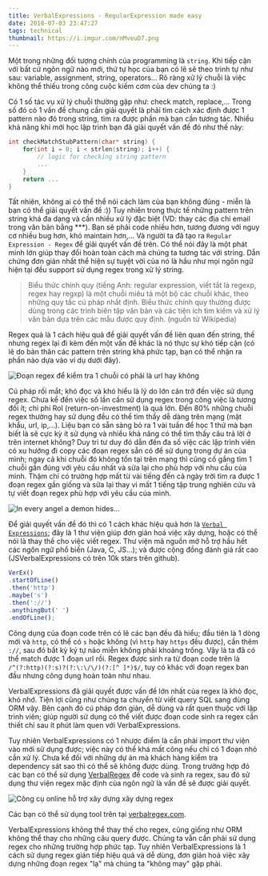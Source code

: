 ```yaml
---
title: VerbalExpressions - RegularExpression made easy
date: 2018-07-03 23:47:27
tags: technical
thumbnail: https://i.imgur.com/nMveuD7.png
---
```


Một trong những đối tượng chính của programming là `string`. Khi tiếp cận với bất cứ ngôn ngữ nào mới, thứ tự học của bạn có lẽ sẽ theo trình tự như sau: variable, assignment, string, operators... Rõ ràng xử lý chuỗi là việc không thể thiếu trong công cuộc kiếm cơm của dev chúng ta :)

Có 1 số tác vụ xử lý chuỗi thường gặp như: check match, replace,... Trong số đó có 1 vấn đề chung cần giải quyết là phải tìm cách xác định được 1 pattern nào đó trong string, tìm ra được phần mà bạn cần tương tác. Nhiều khả năng khi mới học lập trình bạn đã giải quyết vấn đề đó như thế này:

```C
int checkMatchStubPattern(char* string) {
    for(int i = 0; i < strlen(string); i++) {
        // logic for checking string pattern
        ...
    }
    return ...
}
```

Tất nhiên, không ai có thể thể nói cách làm của bạn không đúng - miễn là bạn có thể giải quyết vấn đề :)) Tuy nhiên trong thực tế những pattern trên string khá đa dạng và cần nhiều xử lý đặc biệt (VD: thay các địa chỉ email trong văn bản bằng ***). Bạn sẽ phải code nhiều hơn, tương đương với nguy cơ nhiều bug hơn, khó maintain hơn,... Và người ta đã tạo ra `Regular Expression - Regex` để giải quyết vấn đề trên. Có thể nói đây là một phát minh lớn giúp thay đổi hoàn toàn cách mà chúng ta tương tác với string. Dẫn chứng đơn giản nhất thể hiện sự tuyệt vời của nó là hầu như mọi ngôn ngữ hiện tại đều support sử dụng regex trong xử lý string.

>Biểu thức chính quy (tiếng Anh: regular expression, viết tắt là regexp, regex hay regxp) là một chuỗi miêu tả một bộ các chuỗi khác, theo những quy tắc cú pháp nhất định. Biểu thức chính quy thường được dùng trong các trình biên tập văn bản và các tiện ích tìm kiếm và xử lý văn bản dựa trên các mẫu được quy định. (nguồn từ Wikipedia)

Regex quả là 1 cách hiệu quả để giải quyết vấn đề liên quan đến string, thế nhưng regex lại đi kèm đến một vấn đề khác là nó thực sự khó tiếp cận (có lẽ do bản thân các pattern trên string khá phức tạp, bạn có thể nhận ra phần nào dựa vào ví dụ dưới đây).

![Đoạn regex để kiểm tra 1 chuỗi có phải là url hay không](https://i.imgur.com/nMveuD7.png)

Cú pháp rối mắt; khó đọc và khó hiểu là lý do lớn cản trở đến việc sử dụng regex. Chưa kể đến việc số lần cần sử dụng regex trong công việc là tương đối ít; chi phí RoI (return-on-investment) là quá lớn. Đến 80% những chuỗi regex thường hay sử dụng đều có thể tìm thấy dễ dàng trên mạng (mật khẩu, url, ip,...). Liệu bạn có sẵn sàng bỏ ra 1 vài tuần để học 1 thứ mà bạn biết là sẽ cực kỳ ít sử dụng và nhiều khả năng có thể tìm thấy câu trả lời ở trên internet không? Duy trì tư duy đó dẫn đến đa số việc các lập trình viên có xu hướng đi copy các đoạn regex sẵn có để sử dụng trong dự án của mình; ngay cả khi chuỗi đó không tồn tại trên mạng thì cũng cố gắng tìm 1 chuỗi gần đúng với yêu cầu nhất và sửa lại cho phù hợp với nhu cầu của mình. Thậm chí có trường hợp mất từ vài tiếng đến cả ngày trời tìm ra được 1 đoạn regex gần giống và sửa lại thay vì mất 1 tiếng tập trung nghiên cứu và tự viết đoạn regex phù hợp với yêu cầu của mình.

![In every angel a demon hides...](https://i.imgur.com/j3G9xyP.png)

Để giải quyết vấn đề đó thì có 1 cách khác hiệu quả hơn là [`Verbal Expressions`](http://verbalexpressions.github.io/); đây là 1 thư viện giúp đơn giản hoá việc xây dựng, hoặc có thể nói là thay thế cho việc viết regex. Thư viện mã nguồn mở hỗ trợ hầu hết các ngôn ngữ phổ biến (Java, C, JS...); và được cộng đồng đánh giá rất cao (JSVerbalExpressions có trên 10k stars trên github). 

```javascript
VerEx()
.startOfLine()
.then('http')
.maybe('s')
.then('://')
.anythingBut(' ')
.endOfLine();
``` 

Công dụng của đoạn code trên có lẽ các bạn đều đã hiểu; đầu tiên là 1 dòng mới và `http`, có thể có `s` hoặc không (vì `http` hay `https` đều được), cần thêm `://`, sau đó bất kỳ ký tự nào miễn không phải khoảng trống. Vậy là ta đã có thể match được 1 đoạn url rồi. Regex được sinh ra từ đoạn code trên là `/^(?:http)(?:s)?(?:\:\/\/)(?:[^ ]*)$/`, tuy có khác với đoạn regex ban đầu nhưng công dụng hoàn toàn như nhau.

VerbalExpressions đã giải quyết được vấn đề lớn nhất của regex là khó đọc, khó nhớ. Tiện lợi cũng như chúng ta chuyển từ viết query SQL sang dùng ORM vậy. Bên cạnh đó cú pháp đơn giản, dễ dùng và rất quen thuộc với lập trình viên; giúp người sử dụng có thể viết được đoạn code sinh ra regex cần thiết chỉ sau ít phút làm quen với VerbalExpressions.

Tuy nhiên VerbalExpressions có 1 nhược điểm là cần phải import thư viện vào mới sử dụng được; việc này có thể khá mất công nếu chỉ có 1 đoạn nhỏ cần xử lý. Chưa kể đối với những dự án mà khách hàng kiểm tra dependency sát sao thì có thể sẽ không được dùng. Trong trường hợp đó các bạn có thể sử dụng [VerbalRegex](https://verbalregex.com/) để code và sinh ra regex, sau đó sử dụng thư viện regex mặc định của ngôn ngữ là vấn đề sẽ được giải quyết.

![Công cụ online hỗ trợ xây dựng xây dựng regex](https://i.imgur.com/w0uMzYE.png)

Các bạn có thể sử dụng tool trên tại [verbalregex.com](https://verbalregex.com/).

VerbalExpressions không thể thay thế cho regex, cũng giống như ORM không thể thay cho những câu query được. Chúng ta vẫn cần phải sử dụng regex cho những trường hợp phức tạp. Tuy nhiên VerbalExpressions là 1 cách sử dụng regex gián tiếp hiệu quả và dễ dùng, đơn giản hoá việc xây dựng những đoạn regex "lạ" mà chúng ta "không may" gặp phải.
